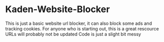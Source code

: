 # Kaden-Website-Blocker
This is just a basic website url blocker, it can also block some ads and tracking cookies.
For anyone who is starting out, this is a great rescource
URLs will probably not be updated
Code is just a slight bit messy
